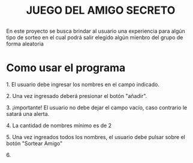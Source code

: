<h1 align="center"> JUEGO DEL AMIGO SECRETO </h1>

<h2 align="Propósito del proyecto"></h2> 

<p>En este proyecto se busca brindar al usuario una experiencia para algún tipo de sorteo en el cual podrá salir elegido algún mienbro del grupo de forma aleatoria</p>

<h1 align=> Como usar el programa</h1>
<p>1. El usuario debe ingresar los nombres en el campo indicado.</p>
<p>2. Una vez ingresado deberá presionar el botón "añadir".</p>
<p>3. ¡importante! El usuario no debe dejar el campo vacío, caso contrario le satará una alerta.</p>
<p>4. La cantidad de nombres mínimo es de 2</p>
<p>5. Una vez ingreados todos los nombres, el usuario debe pulsar sobre el botón "Sortear Amigo"</p>
<p>6. </p>
